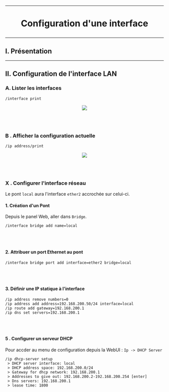 ------------------------------------------------------------------------------------------------------------------------------------------------------------------------------------------------------------------------------------------
# <p align='center'> Configuration d'une interface </p>

------------------------------------------------------------------------------------------------------------------------------------------------------------------------------------------------------------------------------------------
## I. Présentation


------------------------------------------------------------------------------------------------------------------------------------------------------------------------------------------------------------------------------------------
## II. Configuration de l'interface LAN
### A. Lister les interfaces
```
/interface print
```
<p align='center'> <img src='https://github.com/Drthrax74/Mikrotik/assets/35907/1a858d79-5561-4730-9606-3b052cfc2a88' /> </p>

<br />
<br />

### B . Afficher la configuration actuelle
```
/ip address/print
```
<p align='center'> <img src='https://github.com/Drthrax74/Mikrotik/assets/35907/bebc84ea-b977-45ba-b12c-f84682c0b55c' /> </p>
<br />
<br />


### X . Configurer l'interface réseau
Le pont `local` aura l'interface `ether2` accrochée sur celui-ci.
#### 1. Création d'un Pont
Depuis le panel Web, aller dans  `Bridge`.
```
/interface bridge add name=local
```
<br />
<br />

#### 2. Attribuer un port Ethernet au pont
```
/interface bridge port add interface=ether2 bridge=local
```
<br />
<br />

#### 3. Définir une IP statique à l'interface
```
/ip address remove numbers=0
/ip address add address=192.168.200.50/24 interface=local
/ip route add gateway=192.168.200.1
/ip dns set servers=192.168.200.1
```

<br />
<br />


#### 5 . Configurer un serveur DHCP
Pour accder au menu de configuration depuis la WebUI : `Ip -> DHCP Server` 
```
/ip dhcp-server setup
 > DHCP server interface: local
 > DHCP address space: 192.168.200.0/24
 > Gateway for dhcp network: 192.168.200.1
 > Addresses to give out: 192.168.200.2-192.168.200.254 [enter]
 > Dns servers: 192.168.200.1
 > lease time: 1800
```
<br />
